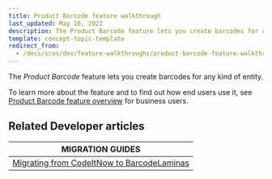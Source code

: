 ```yaml
---
title: Product Barcode feature walkthrough
last_updated: May 16, 2022
description: The Product Barcode feature lets you create barcodes for any kind of entity.
template: concept-topic-template
redirect_from:
  - /docs/scos/dev/feature-walkthroughs/product-barcode-feature-walkthrough.html
---
```


The _Product Barcode_ feature lets you create barcodes for any kind of entity.


To learn more about the feature and to find out how end users use it, see [Product Barcode feature overview](/docs/scos/user/features/product-barcode-feature-overview.html) for business users.


<!-- add a link to the IG when it's ready -->

## Related Developer articles
<!-- Usually filled by a technical writer. You can omit this part -->

| MIGRATION GUIDES|
|---------|
| [Migrating from CodeItNow to BarcodeLaminas](/docs/scos/dev/module-migration-guides/migration-guide-codeitnow-to-barcodelaminas.html) |

